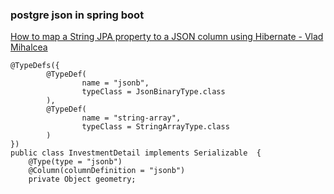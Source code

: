 ###  postgre json in spring boot


[How to map a String JPA property to a JSON column using Hibernate - Vlad Mihalcea](https://vladmihalcea.com/map-string-jpa-property-json-column-hibernate/ "How to map a String JPA property to a JSON column using Hibernate - Vlad Mihalcea")


 

```
@TypeDefs({
        @TypeDef(
                name = "jsonb",
                typeClass = JsonBinaryType.class
        ),
        @TypeDef(
                name = "string-array",
                typeClass = StringArrayType.class
        )
})
public class InvestmentDetail implements Serializable  {
    @Type(type = "jsonb")
    @Column(columnDefinition = "jsonb")
    private Object geometry;
```
